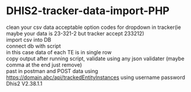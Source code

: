 # DHIS2-tracker-data-import-PHP
clean your csv data acceptable option codes for dropdown in tracker(ie maybe your data is 23-321-2 but tracker accept 233212)<br>
import csv into DB<br>
connect db with script<br>
in this case data of each TE is in single row<br>
copy output after running script, validate using any json validater (maybe comma at the end just remove)<br>
past in postman and POST data using https://domain.abc/api/trackedEntityInstances using username password<br>
Dhis2 V2.38.1.1
